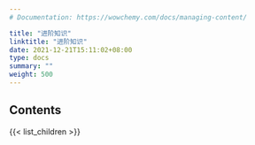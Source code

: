 ```yaml
---
# Documentation: https://wowchemy.com/docs/managing-content/

title: "进阶知识"
linktitle: "进阶知识"
date: 2021-12-21T15:11:02+08:00
type: docs
summary: ""
weight: 500
---
```


<!--more-->

## Contents

{{< list_children >}}
